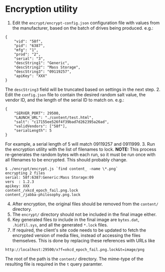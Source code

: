# Encryption utility

1. Edit the `encrypt/encrypt-config.json` configuration file with values from 
the manufacturer, based on the batch of drives being produced.  e.g.:
```
{
    "vid": "58f",
    "pid": "6387",
    "mfg": "1",
    "prod": "2",
    "serial": "3",
    "descString1": "Generic",
    "descString2": "Mass Storage",
    "descString3": "09119257",
    "apiKey": "XXX"
}
```
The `descString3` field will be truncated based on settings in the next step.
2. Edit the `config.json` file to contain the desired random salt value, the
vendor ID, and the length of the serial ID to match on.  e.g.:
```
{
    "SERVER_PORT": 29500,
    "LAUNCH_URL": "./content/test.html",
    "salt": "c17155ee526f4f39bad7d262395a26ad",
    "validVendors": ["58f"],
    "serialLength": 5
}
```
For example, a serial length of 5 will match 09119257 and 0911999.
3. Run the encryption utility with the list of filenames to lock.  **NOTE:**
This process re-generates the random bytes with each run, so it must be run
once with all filenames to be encrypted.  This should probably change.
```
$ ./encrypt/encrypt.js `find content_ -name \*.png`
encrypting 2 files
serial: 58f:6387:Generic:Mass Storage:09
vers  : 1.2.3
apikey: XXX
content_/xkcd_epoch_fail.png.lock
content_/jabba-philosophy.png.lock
```
4. After encryption, the original files should be removed from the `content/`
directory.  
5. The `encrypt/` directory should not be included in the final image either.
6. Key generated files *to* include in the final image are `bytes.dat`, 
`.hidfil.sys`, and all the generated `*.lock` files.
7. If required, the client's site code needs to be updated to fetch the 
encrypted version of media files, instead of accessing the files themselves.
This is done by replacing these references with URLs like
```
http://localhost:29500/x?f=xkcd_epoch_fail.png.lock&t=image/png
```
The root of the path is the `content/` directory.  The mime-type of the 
resulting file is required in the `t` query paramter.
